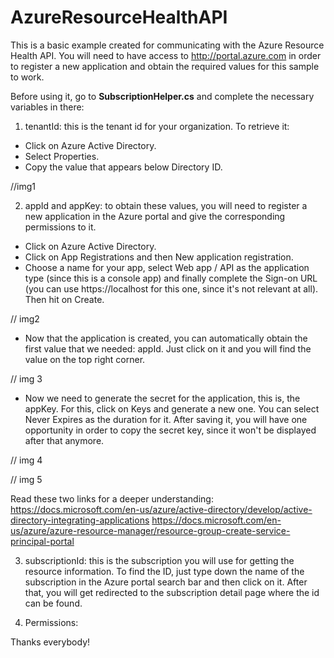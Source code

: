 # AzureResourceHealthAPI
This is a basic example created for communicating with the Azure Resource Health API. You will need to have access to http://portal.azure.com in order to register a new application and obtain the required values for this sample to work.

Before using it, go to **SubscriptionHelper.cs** and complete the necessary variables in there:

1) tenantId: this is the tenant id for your organization. To retrieve it:
- Click on Azure Active Directory.
- Select Properties.
- Copy the value that appears below Directory ID.

//img1

2) appId and appKey: to obtain these values, you will need to register a new application in the Azure portal and give the corresponding permissions to it.
- Click on Azure Active Directory.
- Click on App Registrations and then New application registration.
- Choose a name for your app, select Web app / API as the application type (since this is a console app) and finally complete the Sign-on URL (you can use https://localhost for this one, since it's not relevant at all). Then hit on Create.

// img2

- Now that the application is created, you can automatically obtain the first value that we needed: appId. Just click on it and you will find the value on the top right corner.

// img 3

- Now we need to generate the secret for the application, this is, the appKey. For this, click on Keys and generate a new one. You can select Never Expires as the duration for it. After saving it, you will have one opportunity in order to copy the secret key, since it won't be displayed after that anymore.

// img 4

// img 5


Read these two links for a deeper understanding: 
https://docs.microsoft.com/en-us/azure/active-directory/develop/active-directory-integrating-applications
https://docs.microsoft.com/en-us/azure/azure-resource-manager/resource-group-create-service-principal-portal


3) subscriptionId: this is the subscription you will use for getting the resource information. To find the ID, just type down the name of the subscription in the Azure portal search bar and then click on it. After that, you will get redirected to the subscription detail page where the id can be found.

4) Permissions: 

Thanks everybody!
